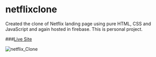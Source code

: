 # netflixclone
Created the clone of  Netflix landing page using pure HTML, CSS and JavaScript and again hosted in firebase. This is personal project.

 ###[Live Site](netflix-clone-12d58.web.app/)

![netflix_Clone](https://i.ibb.co/7v9B6FJ/Screenshot-2.jpg)
